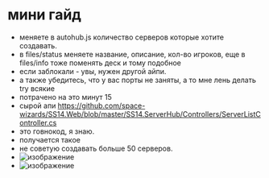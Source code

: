 # мини гайд
- меняете в autohub.js количество серверов которые хотите создавать.
- в files/status меняете название, описание, кол-во игроков, еще в files/info тоже поменять деск и тому подобное
- если заблокали - увы, нужен другой айпи.
- а также убедитесь, что у вас порты не заняты, а то мне лень делать try всякие
- потрачено на это минут 15
- сырой апи https://github.com/space-wizards/SS14.Web/blob/master/SS14.ServerHub/Controllers/ServerListController.cs
- это говнокод, я знаю.
- получается такое
- не советую создавать больше 50 серверов.
- ![изображение](https://github.com/user-attachments/assets/c8fd5423-aab8-472e-bc28-af8a22729600)
- ![изображение](https://github.com/user-attachments/assets/e801cf3e-5403-400b-b4d7-2e2ed7f22aad)
